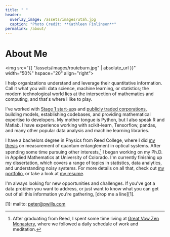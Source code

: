 ```yaml
---
title: " "
header:
  overlay_image: /assets/images/utah.jpg
  caption: "Photo Credit: **Kathleen Finlinson**"
permalink: /about/
---
```


# About Me

<img src="{{ "/assets/images/routeburn.jpg" | absolute_url }}"
width="50%" hspace="20" align="right">
  
I help organizations understand and leverage their quantitative
information. Call it what you will: data science, machine learning, or
statistics; the modern technological world lies at the intersection of
mathematics and computing, and that's where I like to play.

I've worked with [Stage 1 start-up][5]s and [publicly traded corporations][6], building
models, establishing codebases, and providing mathematical expertise to
developers. My mother tongue is Python, but I also speak R and Matlab. I have
experience working with scikit-learn, Tensorflow, pandas, and many other popular
data analysis and machine learning libraries. 

I have a bachelors degree in Physics from Reed College, where I did
[my thesis][2] on measurement of quantum entanglement in optical systems. After
spending some time pursuing other interests,[^fnote2] I began working on my
Ph.D. in Applied Mathematics at University of Colorado. I'm currently finishing
up my dissertation, which covers a range of topics in statistics, data
analytics, and understanding noisy systems. For more details on all that, check
out [my portfolio](/portfolio/), or take a look at [my resume][4].

I'm always looking for new opportunities and challenges. If you've got a data
problem you want to address, or just want to know what you can get out of all
this information you're gathering, [drop me a line][1].

[^fnote2]: After graduating from Reed, I spent some time living at
	[Great Vow Zen Monastery][3], where we followed a daily schedule of work and
	meditation.
  
[1]: mailto: peter@pwills.com

[2]: /assets/docs/thesis.pdf

[3]: https://www.zendust.org/monastery

[4]: /assets/docs/resume.pdf

[5]: https://www.entelligent.com

[6]: https://www.thetradedesk.com
